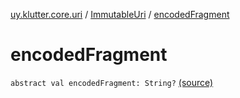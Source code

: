 [uy.klutter.core.uri](../index.md) / [ImmutableUri](index.md) / [encodedFragment](.)


# encodedFragment
<code>abstract val encodedFragment: String?</code> [(source)](https://github.com/kohesive/klutter/blob/master/core-jdk6/src/main/kotlin/uy/klutter/core/uri/UriBuilder.kt#L36)<br/>

